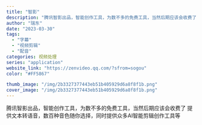 ```yaml
---
title: "智影"
description: "腾讯智影出品，智能创作工具，为数不多的免费工具，当然后期应该会收费了   提供文本转语音，数百种音色随你选择，同时提供众"
author: "瑞东"
date: "2023-03-30"
tags:
  - "字幕"
  - "视频剪辑"
  - "配音"
categories: 视频处理
series: "application"
website_link: "https://zenvideo.qq.com/?sfrom=sogou"
color: "#FF5867"

thumb_image: "/img/2b3327377443eb51b405929d6a8f8f1b.png"
cover_image: "/img/2b3327377443eb51b405929d6a8f8f1b.png"
---
```


腾讯智影出品，智能创作工具，为数不多的免费工具，当然后期应该会收费了   提供文本转语音，数百种音色随你选择，同时提供众多AI智能剪辑创作工具等 